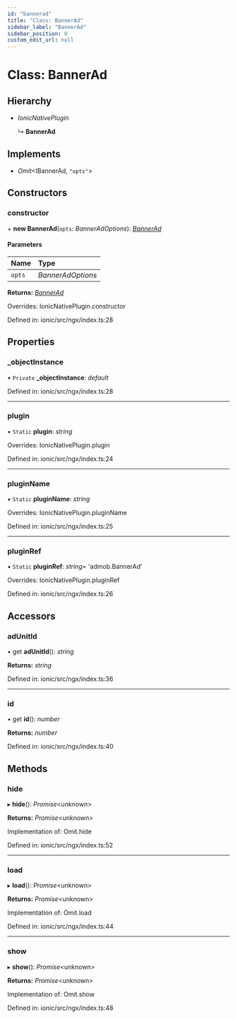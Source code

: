 ```yaml
---
id: "bannerad"
title: "Class: BannerAd"
sidebar_label: "BannerAd"
sidebar_position: 0
custom_edit_url: null
---
```


# Class: BannerAd

## Hierarchy

- *IonicNativePlugin*

  ↳ **BannerAd**

## Implements

- *Omit*<IBannerAd, ``"opts"``\>

## Constructors

### constructor

\+ **new BannerAd**(`opts`: *BannerAdOptions*): [*BannerAd*](bannerad.md)

#### Parameters

| Name | Type |
| :------ | :------ |
| `opts` | *BannerAdOptions* |

**Returns:** [*BannerAd*](bannerad.md)

Overrides: IonicNativePlugin.constructor

Defined in: ionic/src/ngx/index.ts:28

## Properties

### \_objectInstance

• `Private` **\_objectInstance**: *default*

Defined in: ionic/src/ngx/index.ts:28

___

### plugin

▪ `Static` **plugin**: *string*

Overrides: IonicNativePlugin.plugin

Defined in: ionic/src/ngx/index.ts:24

___

### pluginName

▪ `Static` **pluginName**: *string*

Overrides: IonicNativePlugin.pluginName

Defined in: ionic/src/ngx/index.ts:25

___

### pluginRef

▪ `Static` **pluginRef**: *string*= 'admob.BannerAd'

Overrides: IonicNativePlugin.pluginRef

Defined in: ionic/src/ngx/index.ts:26

## Accessors

### adUnitId

• get **adUnitId**(): *string*

**Returns:** *string*

Defined in: ionic/src/ngx/index.ts:36

___

### id

• get **id**(): *number*

**Returns:** *number*

Defined in: ionic/src/ngx/index.ts:40

## Methods

### hide

▸ **hide**(): *Promise*<unknown\>

**Returns:** *Promise*<unknown\>

Implementation of: Omit.hide

Defined in: ionic/src/ngx/index.ts:52

___

### load

▸ **load**(): *Promise*<unknown\>

**Returns:** *Promise*<unknown\>

Implementation of: Omit.load

Defined in: ionic/src/ngx/index.ts:44

___

### show

▸ **show**(): *Promise*<unknown\>

**Returns:** *Promise*<unknown\>

Implementation of: Omit.show

Defined in: ionic/src/ngx/index.ts:48
